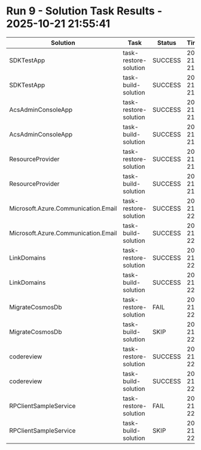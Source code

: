 # Run 9 - Solution Task Results - 2025-10-21 21:55:41

| Solution | Task | Status | Timestamp |
|----------|------|--------|-----------|
| SDKTestApp | task-restore-solution | SUCCESS | 2025-10-21 21:56:23 |
| SDKTestApp | task-build-solution | SUCCESS | 2025-10-21 21:56:25 |
| AcsAdminConsoleApp | task-restore-solution | SUCCESS | 2025-10-21 21:56:28 |
| AcsAdminConsoleApp | task-build-solution | SUCCESS | 2025-10-21 21:56:31 |
| ResourceProvider | task-restore-solution | SUCCESS | 2025-10-21 21:59:06 |
| ResourceProvider | task-build-solution | SUCCESS | 2025-10-21 21:59:45 |
| Microsoft.Azure.Communication.Email | task-restore-solution | SUCCESS | 2025-10-21 22:09:10 |
| Microsoft.Azure.Communication.Email | task-build-solution | SUCCESS | 2025-10-21 22:11:54 |
| LinkDomains | task-restore-solution | SUCCESS | 2025-10-21 22:11:56 |
| LinkDomains | task-build-solution | SUCCESS | 2025-10-21 22:11:58 |
| MigrateCosmosDb | task-restore-solution | FAIL | 2025-10-21 22:12:04 |
| MigrateCosmosDb | task-build-solution | SKIP | 2025-10-21 22:12:04 |
| codereview | task-restore-solution | SUCCESS | 2025-10-21 22:12:07 |
| codereview | task-build-solution | SUCCESS | 2025-10-21 22:12:09 |
| RPClientSampleService | task-restore-solution | FAIL | 2025-10-21 22:12:40 |
| RPClientSampleService | task-build-solution | SKIP | 2025-10-21 22:12:40 |
